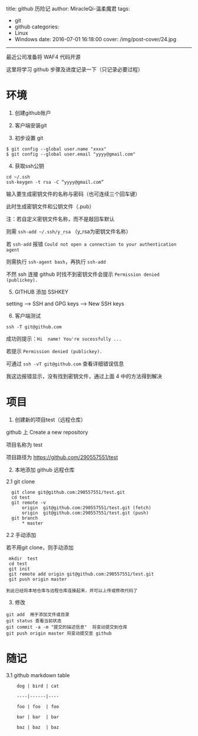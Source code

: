title: github 历险记
author: MiracleQi-温柔魔君
tags:
  - git
  - github
categories:
  - Linux
  - Windows
date: 2016-07-01 16:18:00
cover: /img/post-cover/24.jpg
---
最近公司准备将 WAF4 代码开源

这里将学习 github 步骤及进度记录一下（只记录必要过程）

# 环境

1. 创建github账户

2. 客户端安装git

3. 初步设置 git
```
$ git config --global user.name "xxxx"
$ git config --global user.email "yyyy@gmail.com"
```
4. 获取ssh公钥

 ```
cd ~/.ssh
ssh-keygen -t rsa -C “yyyy@gmail.com”
```

 输入要生成密钥文件的名称与密码（也可连续三个回车键）

 此时生成密钥文件和公钥文件（.pub）

 注：若自定义密钥文件名称，而不是敲回车默认

 则需 ```ssh-add ~/.ssh/y_rsa``` （y_rsa为密钥文件名称）

 若 ```ssh-add``` 报错 ```Could not open a connection to your authentication agent```

 则需执行  ```ssh-agent bash```，再执行 ```ssh-add```

 不然 ssh 连接 github 时找不到密钥文件会提示 ```Permission denied (publickey).```

5. GITHUB 添加 SSHKEY

 setting --> SSH and GPG keys --> New SSH keys

6. 客户端测试
 ```
ssh -T ​git@github.com
```
 成功则提示：```Hi  name! You're sucessfully ...```

 若提示 ```Permission denied (publickey).```

 可通过 ```ssh -vT git@github.com``` 查看详细错误信息

 我这边报错显示，没有找到密钥文件，通过上面 4 中的方法得到解决

# 项目

1. 创建新的项目test（远程仓库）

 github 上 Create a new repository

 项目名称为 test

 项目路径为 https://github.com/290557551/test

2. 本地添加 github 远程仓库

 2.1 git clone
  ```
    git clone git@github.com:290557551/test.git
    cd test
    git remote -v
        origin  git@github.com:290557551/test.git​ (fetch)
        origin  git@github.com:290557551/test.git​ (push)
    git branch
        * master
   ```
  2.2 手动添加
  
   若不用git clone，则手动添加
   ```
    mkdir  test
    cd test
    git init
    git remote add origin git@github.com:290557551/test.git
    git push origin master
   ```
    到此已经将本地仓库与远程仓库连接起来，并可以上传或修改代码了​

3. 修改
```
git add  用于添加文件或目录
git status 查看当前状态
git commit -a -m "提交的描述信息"  将变动提交到仓库
git push origin master 将变动提交至 github
```

# 随记

 3.1 github markdown table

        dog | bird | cat

        ----|------|----

        foo | foo  | foo

        bar | bar  | bar

        baz | baz  | baz